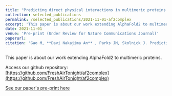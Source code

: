 ```yaml
---
title: "Predicting direct physical interactions in multimeric proteins with deep learning"
collection: selected_publications
permalink: /selected_publications/2021-11-01-af2complex
excerpt: 'This paper is about our work extending AlphaFold2 to multimeric proteins.'
date: 2021-11-01
venue: 'Pre-print (Under Review for Nature Communications Journal)'
paperurl: 
citation: 'Gao M, **Davi Nakajima An** , Parks JM, Skolnick J. Predicting direct physical interactions in multimeric proteins with deep learning. Under Review to Nature Communications Journal. Pre-print on bioRxiv; 2021.'
---
```

This paper is about our work extending AlphaFold2 to multimeric proteins.

Access our github repository: [https://github.com/FreshAirTonight/af2complex](https://github.com/FreshAirTonight/af2complex)

[See our paper's pre-print here](https://www.biorxiv.org/content/10.1101/2021.11.09.467949v1)